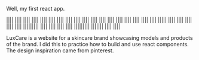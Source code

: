 Well, my first react app.


||||       ||||   ||||      ||||   ||||
||||       ||||   ||||      ||||   ||||
||||       ||||   ||||      ||||   ||||
||||       ||||   ||||         |||||
||||       ||||   ||||      ||||   ||||
|||||||||   |||| ||||       ||||   ||||
|||||||||    |||||||        ||||   ||||

LuxCare is a website for a skincare brand showcasing models and products of the brand.
I did this to practice how to build and use react components.
The design inspiration came from pinterest.